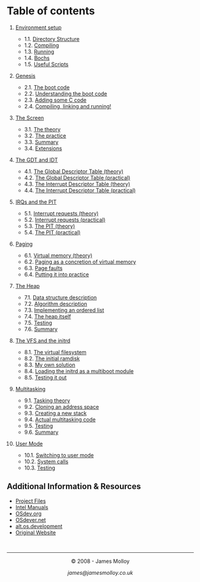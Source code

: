 # Table of contents
1. [Environment setup](/chapters/01-environment-setup.md)

    - 1.1. [Directory Structure](/chapters/01-environment-setup.md#11-directory-structure)
    - 1.2. [Compiling](/chapters/01-environment-setup.md#12-compiling)
    - 1.3. [Running](/chapters/01-environment-setup.md#13-running)
    - 1.4. [Bochs](/chapters/01-environment-setup.md#14-bochs)
    - 1.5. [Useful Scripts](/chapters/01-environment-setup.md#15-useful-scripts)
2. [Genesis](/chapters/02-genesis.md)

    - 2.1. [The boot code](/chapters/02-genesis.md#21-the-boot-code)
    - 2.2. [Understanding the boot code](/chapters/02-genesis.md#22-understanding-the-boot-code)
    - 2.3. [Adding some C code](/chapters/02-genesis.md#23-adding-some-c-code)
    - 2.4. [Compiling, linking and running!](/chapters/02-genesis.md#24-compiling-linking-and-running)
3. [The Screen](/chapters/03-screen.md)

    - 3.1. [The theory](/chapters/03-screen.md#31-the-theory)
    - 3.2. [The practice](/chapters/03-screen.md#32-the-practice)
    - 3.3. [Summary](/chapters/03-screen.md#33-summary)
    - 3.4. [Extensions](/chapters/03-screen.md#34-extensions)
4. [The GDT and IDT](/chapters/04-gdt-and-idt.md)

    - 4.1. [The Global Descriptor Table (theory)](/chapters/04-gdt-and-idt.md#41-the-global-descriptor-table-theory)
    - 4.2. [The Global Descriptor Table (practical)](/chapters/04-gdt-and-idt.md#42-the-global-descriptor-table-practical)
    - 4.3. [The Interrupt Descriptor Table (theory)](/chapters/04-gdt-and-idt.md#43-the-interrupt-descriptor-table-theory)
    - 4.4. [The Interrupt Descriptor Table (practical)](/chapters/04-gdt-and-idt.md#44-the-interrupt-descriptor-table-practical)
5. [IRQs and the PIT](/chapters/05-irq-and-pit.md)

    - 5.1. [Interrupt requests (theory)](/chapters/05-irq-and-pit.md#51-interrupt-requests-theory)
    - 5.2. [Interrupt requests (practical)](/chapters/05-irq-and-pit.md#52-interrupt-requests-practical)
    - 5.3. [The PIT (theory)](/chapters/05-irq-and-pit.md#53-the-pit-theory)
    - 5.4. [The PIT (practical)](/chapters/05-irq-and-pit.md#54-the-pit-practical)
6. [Paging](/chapters/06-paging.md)

    - 6.1. [Virtual memory (theory)](/chapters/06-paging.md#61-virtual-memory-theory)
    - 6.2. [Paging as a concretion of virtual memory](/chapters/06-paging.md#62-paging-as-a-concretion-of-virtual-memory)
    - 6.3. [Page faults](/chapters/06-paging.md#63-page-faults)
    - 6.4. [Putting it into practice](/chapters/06-paging.md#64-putting-it-into-practice)
7. [The Heap](/chapters/07-heap.md)

    - 7.1. [Data structure description](/chapters/07-heap.md#71-data-structure-description)
    - 7.2. [Algorithm description](/chapters/07-heap.md#72-algorithm-description)
    - 7.3. [Implementing an ordered list](/chapters/07-heap.md#73-implementing-an-ordered-list)
    - 7.4. [The heap itself](/chapters/07-heap.md#74-the-heap-itself)
    - 7.5. [Testing](/chapters/07-heap.md#75-testing)
    - 7.6. [Summary](/chapters/07-heap.md#76-summary)
8. [The VFS and the initrd](/chapters/08-vfs-and-initrd.md)

    - 8.1. [The virtual filesystem](/chapters/08-vfs-and-initrd.md#81-the-virtual-filesystem)
    - 8.2. [The initial ramdisk](/chapters/08-vfs-and-initrd.md#82-the-initial-ramdisk)
    - 8.3. [My own solution](/chapters/08-vfs-and-initrd.md#83-my-own-solution)
    - 8.4. [Loading the initrd as a multiboot module](/chapters/08-vfs-and-initrd.md#84-loading-the-initrd-as-a-multiboot-module)
    - 8.5. [Testing it out](/chapters/08-vfs-and-initrd.md#85-testing-it-out)
9. [Multitasking](/chapters/09-multitasking.md)

    - 9.1. [Tasking theory](/chapters/09-multitasking.md#91-tasking-theory)
    - 9.2. [Cloning an address space](/chapters/09-multitasking.md#92-cloning-an-address-space)
    - 9.3. [Creating a new stack](/chapters/09-multitasking.md#93-creating-a-new-stack)
    - 9.4. [Actual multitasking code](/chapters/09-multitasking.md#94-actual-multitasking-code)
    - 9.5. [Testing](/chapters/09-multitasking.md#95-testing)
    - 9.6. [Summary](/chapters/09-multitasking.md#96-summary)
10. [User Mode](/chapters/10-user-mode.md)

    - 10.1. [Switching to user mode](/chapters/10-user-mode.md#101-switching-to-user-mode)
    - 10.2. [System calls](/chapters/10-user-mode.md#102-system-calls)
    - 10.3. [Testing](/chapters/10-user-mode.md#103-testing)


## Additional Information & Resources
- [Project Files](https://github.com/Exclavia/Kernel-Dev/blob/main/files/)
- [Intel Manuals](https://www.intel.com/content/www/us/en/developer/articles/technical/intel-sdm.html)
- [OSdev.org](https://wiki.osdev.org/Expanded_Main_Page)
- [OSdever.net](http://www.osdever.net/tutorials/)
- [alt.os.development](https://groups.google.com/g/alt.os.development)
- [Original Website](http://www.jamesmolloy.co.uk/tutorial_html/)


<br>

___

<p align="center">© 2008 - James Molloy</p>
<p align="center"><i>james@jamesmolloy.co.uk</i></p>
